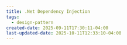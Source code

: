 ```yaml
---
title: .Net Dependency Injection
tags:
  - design-pattern
created-date: 2025-09-11T17:30:11-04:00
last-updated-date: 2025-10-11T12:33:10-04:00
---
```

